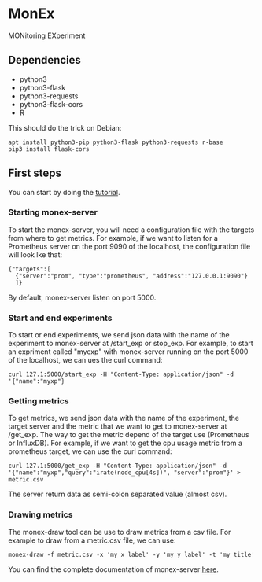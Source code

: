 # MonEx
MONitoring EXperiment

## Dependencies
- python3
- python3-flask
- python3-requests
- python3-flask-cors
- R

This should do the trick on Debian:
```
apt install python3-pip python3-flask python3-requests r-base
pip3 install flask-cors
```
## First steps
You can start by doing the [tutorial](examples/simple_example/).
### Starting monex-server
To start the monex-server, you will need a configuration file with the targets from where to get metrics. For example, if we want to listen for a Prometheus server on the port 9090 of the localhost, the configuration file will look lke that:
```
{"targets":[
  {"server":"prom", "type":"prometheus", "address":"127.0.0.1:9090"}
  ]}
```
By default, monex-server listen on port 5000.
### Start and end experiments
To start or end experiments, we send json data with the name of the experiment to monex-server at /start\_exp or stop\_exp. For example, to start an expriment called "myexp" with monex-server running on the port 5000 of the localhost, we can ues the curl command:
```
curl 127.1:5000/start_exp -H "Content-Type: application/json" -d '{"name":"myxp"}
```
### Getting metrics
To get metrics, we send json data with the name of the experiment, the target server and the metric that we want to get to monex-server at /get\_exp. The way to get the metric depend of the target use (Prometheus or InfluxDB). For example, if we want to get the cpu usage metric from a prometheus target, we can use the curl command:
```
curl 127.1:5000/get_exp -H "Content-Type: application/json" -d '{"name":"myxp","query":"irate(node_cpu[4s])", "server":"prom"}' > metric.csv
```
The server return data as semi-colon separated value (almost csv).
### Drawing metrics
The monex-draw tool can be use to draw metrics from a csv file. For example to draw from a metric.csv file, we can use:
```
monex-draw -f metric.csv -x 'my x label' -y 'my y label' -t 'my title'
```

You can find the complete documentation of monex-server [here](doc/monex-server.txt).
